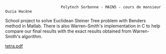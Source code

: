                              Polytech Sorbonne - MAIN5 - cours de monsieur Ouzia Hacène

School project to solve Euclidean Steiner Tree problem with Benders method in Matlab. There is also Warren-Smith's implementation in C to help compare our final results with the exact results obtained from Warren-Smith's algorithm. 

[tetra.pdf](https://github.com/FatineBts/Algo_combinatoire/files/2848969/tetra.pdf)
